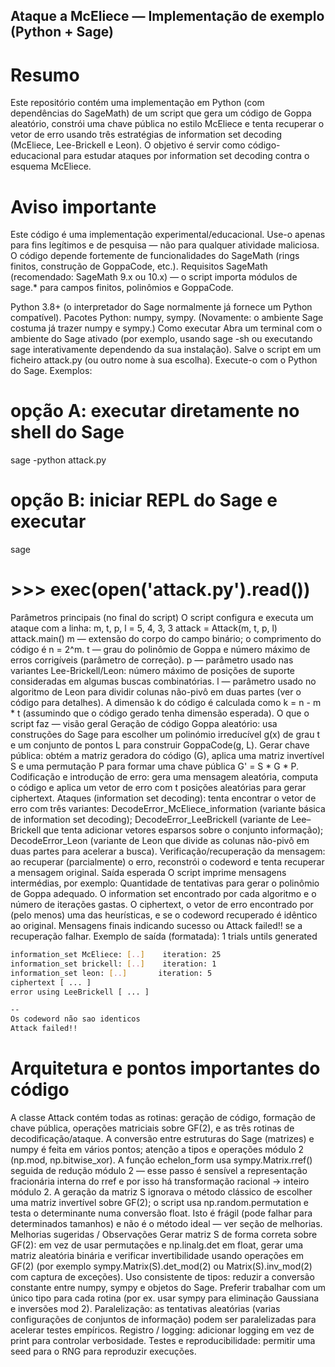 ## Ataque a McEliece — Implementação de exemplo (Python + Sage)
# Resumo
Este repositório contém uma implementação em Python (com dependências do SageMath) de um script que gera um código de Goppa aleatório, constrói uma chave pública no estilo McEliece e tenta recuperar o vetor de erro usando três estratégias de information set decoding (McEliece, Lee-Brickell e Leon). O objetivo é servir como código-educacional para estudar ataques por information set decoding contra o esquema McEliece.
# Aviso importante
Este código é uma implementação experimental/educacional. Use-o apenas para fins legítimos e de pesquisa — não para qualquer atividade maliciosa.
O código depende fortemente de funcionalidades do SageMath (rings finitos, construção de GoppaCode, etc.).
Requisitos
SageMath (recomendado: SageMath 9.x ou 10.x) — o script importa módulos de sage.* para campos finitos, polinômios e GoppaCode.

Python 3.8+ (o interpretador do Sage normalmente já fornece um Python compatível).
Pacotes Python: numpy, sympy. (Novamente: o ambiente Sage costuma já trazer numpy e sympy.)
Como executar
Abra um terminal com o ambiente do Sage ativado (por exemplo, usando sage -sh ou executando sage interativamente dependendo da sua instalação).
Salve o script em um ficheiro attack.py (ou outro nome à sua escolha).
Execute-o com o Python do Sage. Exemplos:
# opção A: executar diretamente no shell do Sage
sage -python attack.py

# opção B: iniciar REPL do Sage e executar
sage
# >>> exec(open('attack.py').read())
Parâmetros principais (no final do script)
O script configura e executa um ataque com a linha:
m, t, p, l = 5, 4, 3, 3
attack = Attack(m, t, p, l)
attack.main()
m — extensão do corpo do campo binário; o comprimento do código é n = 2^m.
t — grau do polinômio de Goppa e número máximo de erros corrigíveis (parâmetro de correção).
p — parâmetro usado nas variantes Lee-Brickell/Leon: número máximo de posições de suporte consideradas em algumas buscas combinatórias.
l — parâmetro usado no algoritmo de Leon para dividir colunas não-pivô em duas partes (ver o código para detalhes).
A dimensão k do código é calculada como k = n - m * t (assumindo que o código gerado tenha dimensão esperada).
O que o script faz — visão geral
Geração de código Goppa aleatório: usa construções do Sage para escolher um polinómio irreducível g(x) de grau t e um conjunto de pontos L para construir GoppaCode(g, L).
Gerar chave pública: obtém a matriz geradora do código (G), aplica uma matriz invertível S e uma permutação P para formar uma chave pública G' = S * G * P.
Codificação e introdução de erro: gera uma mensagem aleatória, computa o código e aplica um vetor de erro com t posições aleatórias para gerar ciphertext.
Ataques (information set decoding): tenta encontrar o vetor de erro com três variantes:
DecodeError_McEliece_information (variante básica de information set decoding);
DecodeError_LeeBrickell (variante de Lee–Brickell que tenta adicionar vetores esparsos sobre o conjunto informação);
DecodeError_Leon (variante de Leon que divide as colunas não-pivô em duas partes para acelerar a busca).
Verificação/recuperação da mensagem: ao recuperar (parcialmente) o erro, reconstrói o codeword e tenta recuperar a mensagem original.
Saída esperada
O script imprime mensagens intermédias, por exemplo:
Quantidade de tentativas para gerar o polinômio de Goppa adequado.
O information set encontrado por cada algoritmo e o número de iterações gastas.
O ciphertext, o vetor de erro encontrado por (pelo menos) uma das heurísticas, e se o codeword recuperado é idêntico ao original.
Mensagens finais indicando sucesso ou Attack failed!! se a recuperação falhar.
Exemplo de saída (formatada):
1 trials untils  generated

```bash 
information_set McEliece: [..]    iteration: 25
information_set brickell: [..]    iteration: 1
information_set leon: [..]       iteration: 5
ciphertext [ ... ]
error using LeeBrickell [ ... ]

-- 
Os codeword não sao identicos
Attack failed!!
```
# Arquitetura e pontos importantes do código
A classe Attack contém todas as rotinas: geração de código, formação de chave pública, operações matriciais sobre GF(2), e as três rotinas de decodificação/ataque.
A conversão entre estruturas do Sage (matrizes) e numpy é feita em vários pontos; atenção a tipos e operações módulo 2 (np.mod, np.bitwise_xor).
A função echelon_form usa sympy.Matrix.rref() seguida de redução módulo 2 — esse passo é sensível a representação fracionária interna do rref e por isso há transformação racional → inteiro módulo 2.
A geração da matriz S ignorava o método clássico de escolher uma matriz invertível sobre GF(2); o script usa np.random.permutation e testa o determinante numa conversão float. Isto é frágil (pode falhar para determinados tamanhos) e não é o método ideal — ver seção de melhorias.
Melhorias sugeridas / Observações
Gerar matriz S de forma correta sobre GF(2): em vez de usar permutações e np.linalg.det em float, gerar uma matriz aleatória binária e verificar invertibilidade usando operações em GF(2) (por exemplo sympy.Matrix(S).det_mod(2) ou Matrix(S).inv_mod(2) com captura de exceções).
Uso consistente de tipos: reduzir a conversão constante entre numpy, sympy e objetos do Sage. Preferir trabalhar com um único tipo para cada rotina (por ex. usar sympy para eliminação Gaussiana e inversões mod 2).
Paralelização: as tentativas aleatórias (varias configurações de conjuntos de informação) podem ser paralelizadas para acelerar testes empíricos.
Registro / logging: adicionar logging em vez de print para controlar verbosidade.
Testes e reproducibilidade: permitir uma seed para o RNG para reproduzir execuções.
